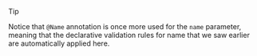 > [!TIP]
Notice that `@Name` annotation is once more used for the `name` parameter, meaning that the declarative validation rules for name that we saw earlier are automatically applied here.
